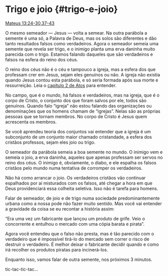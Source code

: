 # Trigo e joio {#trigo-e-joio}

[Mateus 13:24-30,37-43](http://bibliaonline.com.br/acf/mt/13/24-30,37-43)

O mesmo semeador — Jesus — volta a semear. Na outra parábola a semente é uma só, a Palavra de Deus, mas os solos são diferentes e dão tanto resultados falsos como verdadeiros. Agora o semeador semeia uma semente que revela ser trigo, e o inimigo planta uma erva daninha muito parecida com o trigo. Estamos falando daqueles que são verdadeiros e falsos na esfera do reino dos céus.

O reino dos céus não é o céu e tampouco a igreja, mas a esfera dos que professam crer em Jesus, sejam eles genuínos ou não. A igreja não existia quando Jesus contou esta parábola, e só seria formada após sua morte e ressurreição. Leia o [capítulo 2 de Atos](http://bibliaonline.com.br/acf/atos/2) para entender.

No campo, que é o mundo, há falsos e verdadeiros, mas na igreja, que é o corpo de Cristo, o conjunto dos que foram salvos por ele, todos são genuínos. Quando falo “igreja” não estou falando das organizações ou denominações que os homens chamam de “igrejas”. Nelas são as próprias pessoas que se tornam membros. No corpo de Cristo é Jesus quem acrescenta os membros.

Se você aprendeu teoria dos conjuntos vai entender que a igreja é um subconjunto de um conjunto maior chamado cristandade, a esfera dos cristãos professos, sejam eles joio ou trigo.

O semeador da parábola semeia a boa semente no mundo. O inimigo vem e semeia o joio, a erva daninha, aqueles que apenas professam ser servos no reino dos céus. O inimigo é, obviamente, o diabo, e ele espalha os falsos cristãos pelo mundo numa tentativa de corromper os verdadeiros.

Não há como arrancar o joio. Os verdadeiros cristãos vão continuar espalhados por aí misturados com os falsos, até chegar a hora em que Deus providenciará essa colheita seletiva. Isso não é tarefa para homens.

Falar de semeador, de joio e de trigo numa sociedade predominantemente urbana como a nossa pode não fazer muito sentido. Mas você vai entender a gravidade da coisa se eu recontar a história assim:

“Era uma vez um fabricante que lançou um produto de grife. Veio o concorrente e entulhou o mercado com uma cópia barata e pirata”.

Agora você entendeu que o falso não presta, mas é tão parecido com o verdadeiro que é impossível tirá-lo do mercado sem correr o risco de destruir o verdadeiro. É melhor deixar o fabricante decidir quando e como irá recolher os produtos piratas para incinerá-los.

Enquanto isso, vamos falar de outra semente, nos próximos 3 minutos.

tic-tac-tic-tac...